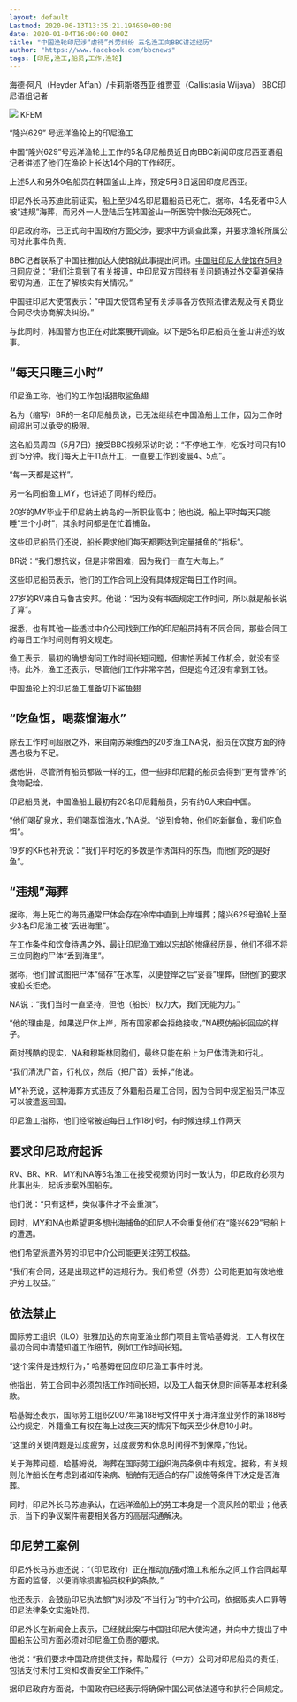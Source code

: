 ```yaml
---
layout: default
Lastmod: 2020-06-13T13:35:21.194650+00:00
date: 2020-01-04T16:00:00.000Z
title: "中国渔轮印尼涉“虐待”外劳纠纷 五名渔工向BBC讲述经历"
author: "https://www.facebook.com/bbcnews"
tags: [印尼,渔工,船员,工作,渔轮]
---
```


海德·阿凡（Heyder Affan）/卡莉斯塔西亚·维贾亚（Callistasia Wijaya） BBC印尼语组记者

 ![](https://images.weserv.nl/?url=https%3A//ichef.bbci.co.uk/news/320/cpsprodpb/50E4/production/_112180702_korea2.jpg) KFEM 

“隆兴629” 号远洋渔轮上的印尼渔工

中国“隆兴629”号远洋渔轮上工作的5名印尼船员近日向BBC新闻印度尼西亚语组记者讲述了他们在渔轮上长达14个月的工作经历。

上述5人和另外9名船员在韩国釜山上岸，预定5月8日返回印度尼西亚。

印尼外长马苏迪此前证实，船上至少4名印尼籍船员已死亡。据称，4名死者中3人被“违规”海葬，而另外一人登陆后在韩国釜山一所医院中救治无效死亡。

印尼政府称，已正式向中国政府方面交涉，要求中方调查此案，并要求渔轮所属公司对此事件负责。

BBC记者联系了中国驻雅加达大使馆就此事提出问讯。[中国驻印尼大使馆在5月9日回应](http://id.chineseembassy.org/chn/sgsd/t1777395.htm?from=singlemessage&isappinstalled=0)说：“我们注意到了有关报道，中印尼双方围绕有关问题通过外交渠道保持密切沟通，正在了解核实有关情况。”

中国驻印尼大使馆表示：“中国大使馆希望有关涉事各方依照法律法规及有关商业合同尽快协商解决纠纷。”

与此同时，韩国警方也正在对此案展开调查。以下是5名印尼船员在釜山讲述的故事。

“每天只睡三小时”
---------

印尼渔工称，他们的工作包括猎取鲨鱼翅

名为（缩写）BR的一名印尼船员说，已无法继续在中国渔船上工作，因为工作时间超出可以承受的极限。

这名船员周四（5月7日）接受BBC视频采访时说：“不停地工作，吃饭时间只有10到15分钟。我们每天上午11点开工，一直要工作到凌晨4、5点”。

“每一天都是这样”。

另一名同船渔工MY，也讲述了同样的经历。

20岁的MY毕业于印尼纳土纳岛的一所职业高中；他也说，船上平时每天只能睡“三个小时”，其余时间都是在忙着捕鱼。

这些印尼船员们还说，船长要求他们每天都要达到定量捕鱼的“指标”。

BR说：“我们想抗议，但是非常困难，因为我们一直在大海上。”

这些印尼船员表示，他们的工作合同上没有具体规定每日工作时间。

27岁的RV来自马鲁古安邦。他说：“因为没有书面规定工作时间，所以就是船长说了算”。

据悉，也有其他一些透过中介公司找到工作的印尼船员持有不同合同，那些合同工的每日工作时间则有明文规定。

渔工表示，最初的确想询问工作时间长短问题，但害怕丢掉工作机会，就没有坚持。此外，渔工还表示，尽管他们工作非常辛苦，但是迄今还没有拿到工钱。

中国渔轮上的印尼渔工准备切下鲨鱼翅

“吃鱼饵，喝蒸馏海水”
-----------

除去工作时间超限之外，来自南苏莱维西的20岁渔工NA说，船员在饮食方面的待遇也极为不足。

据他讲，尽管所有船员都做一样的工，但一些非印尼籍的船员会得到“更有营养”的食物配给。

印尼船员说，中国渔船上最初有20名印尼籍船员，另有约6人来自中国。

“他们喝矿泉水，我们喝蒸馏海水，”NA说。“说到食物，他们吃新鲜鱼，我们吃鱼饵”。

19岁的KR也补充说：“我们平时吃的多数是作诱饵料的东西，而他们吃的是好鱼”。

“违规”海葬
------

据称，海上死亡的海员通常尸体会存在冷库中直到上岸埋葬；隆兴629号渔轮上至少3名印尼渔工被“丢进海里”。

在工作条件和饮食待遇之外，最让印尼渔工难以忘却的惨痛经历是，他们不得不将三位同胞的尸体“丢到海里”。

据称，他们曾试图把尸体“储存”在冰库，以便登岸之后“妥善”埋葬，但他们的要求被船长拒绝。

NA说：“我们当时一直坚持，但他（船长）权力大，我们无能为力。”

“他的理由是，如果送尸体上岸，所有国家都会拒绝接收，”NA模仿船长回应的样子。

面对残酷的现实，NA和穆斯林同胞们，最终只能在船上为尸体清洗和行礼。

“我们清洗尸首，行礼仪，然后（把尸首）丢掉，”他说。

MY补充说，这种海葬方式违反了外籍船员雇工合同，因为合同中规定船员尸体应可以被遣返回国。

印尼渔工指称，他们经常被迫每日工作18小时，有时候连续工作两天

要求印尼政府起诉
--------

RV、BR、KR、MY和NA等5名渔工在接受视频访问时一致认为，印尼政府必须为此事出头，起诉涉案外国船东。

他们说：“只有这样，类似事件才不会重演”。

同时，MY和NA也希望更多想出海捕鱼的印尼人不会重复他们在“隆兴629”号船上的遭遇。

他们希望派遣外劳的印尼中介公司能更关注劳工权益。

“我们有合同，还是出现这样的违规行为。我们希望（外劳）公司能更加有效地维护劳工权益。”

依法禁止
----

国际劳工组织（ILO）驻雅加达的东南亚渔业部门项目主管哈基姆说，工人有权在最初合同中清楚知道工作细节，例如工作时间长短。

“这个案件是违规行为，” 哈基姆在回应印尼渔工事件时说。

他指出，劳工合同中必须包括工作时间长短，以及工人每天休息时间等基本权利条款。

哈基姆还表示，国际劳工组织2007年第188号文件中关于海洋渔业劳作的第188号公约规定，外籍渔工有权在海上过夜三天的情况下每天至少休息10小时。

“这里的关键问题是过度疲劳，过度疲劳和休息时间得不到保障，”他说。

关于海葬问题，哈基姆说，海葬在国际劳工组织海员条例中有规定。据称，有关规则允许船长在考虑到诸如传染病、船舶有无适合的存尸设施等条件下决定是否海葬。

同时，印尼外长马苏迪承认，在远洋渔船上的劳工本身是一个高风险的职业；他表示，当下的争议案件需要相关各方的高层沟通解决。

印尼劳工案例
------

印尼外长马苏迪还说：“（印尼政府）正在推动加强对渔工和船东之间工作合同起草方面的监督，以便消除损害船员权利的条款。”

他还表示，会鼓励印尼执法部门对涉及“不当行为”的中介公司，依据贩卖人口罪等印尼法律条文实施处罚。

印尼外长在新闻会上表示，已经就此案与中国驻印尼大使沟通，并向中方提出了中国船东公司方面必须对印尼渔工负责的要求。

他说：“我们要求中国政府提供支持，帮助履行（中方）公司对印尼船员的责任，包括支付未付工资和改善安全工作条件。”

据印尼政府方面说，中国政府已经表示将确保中国公司依法遵守和执行合同规定。

